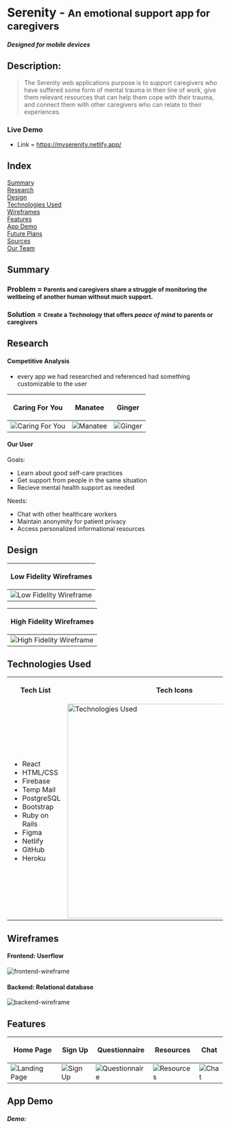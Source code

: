 # Serenity - <span style="font-size: smaller">An emotional support app for caregivers</span>

#### <em>Designed for mobile devices</em> 

## Description:
> The Serenity web applications purpose is to support caregivers who have suffered some form of mental trauma in their line of work, give them relevant resources that can help them cope with their trauma, and connect them with other caregivers who can relate to their experiences.  

### Live Demo 
- Link = https://myserenity.netlify.app/

## Index
[Summary](#summary)<br> 
[Research](#research)<br> 
[Design](#design)<br> 
[Technologies Used](#technologies-used)<br>
[Wireframes](#wireframes)<br> 
[Features](#features)<br>
[App Demo](#app-demo)<br>
[Future Plans](#future-plans)<br>
[Sources](#sources)<br>
[Our Team](#our-team)<br>


## Summary

### Problem = <span style="font-size: smaller">Parents and caregivers share a struggle of monitoring the wellbeing of another human without much support.

### Solution = <span style="font-size: smaller">Create a **Technology that offers *peace of mind* to parents or caregivers**</span>


## Research
#### Competitive Analysis
- every app we had researched and referenced had something customizable to the user 

| <p align="center">Caring For You</p> | <p align="center">Manatee</p> | <p align="center">Ginger</p> |
|---|---|---|
| <img src="https://user-images.githubusercontent.com/14338321/123141260-35b78f00-d426-11eb-8bb9-b0adbb62e109.png" alt="Caring For You"> | <img src="https://user-images.githubusercontent.com/14338321/123141290-3c460680-d426-11eb-9ddf-30432e18f6bf.png" alt="Manatee"> | <img src="https://user-images.githubusercontent.com/14338321/123141335-47009b80-d426-11eb-8126-2970adc1a442.png" alt="Ginger"> |

#### Our User
Goals:
- Learn about good self-care practices
- Get support from people in the same situation
- Recieve mental health support as needed

Needs:
- Chat with other healthcare workers
- Maintain anonymity for patient privacy
- Access personalized informational resources


## Design

| <p align="center">**Low Fidelity Wireframes**</p> | 
| --- | 
| <img src="https://user-images.githubusercontent.com/14338321/123172642-66f68600-d44b-11eb-9980-89dabe3576e6.png" alt="Low Fidelity Wireframe"> | 

| <p align="center">**High Fidelity Wireframes**</p> |
| --- |
| <img src="https://user-images.githubusercontent.com/14338321/123173509-b5585480-d44c-11eb-9c82-6822937ca807.png" alt="High Fidelity Wireframe"> | 
 
## Technologies Used

<table>
    <tr>
        <th>
            <p align="center">Tech List</p>
        </th>
        <th>
            <p align="center">Tech Icons</p>
        </th>
    </tr>
    <tr>
        <td>
            <ul>
                <li>React</li>
                <li>HTML/CSS</li>
                <li>Firebase</li>
                <li>Temp Mail</li>
                <li>PostgreSQL</li>
                <li>Bootstrap</li>
                <li>Ruby on Rails</li>
                <li>Figma</li>
                <li>Netlify</li>
                <li>GitHub</li>
                <li>Heroku</li>
            </ul>
        </td>
        <td>    
            <img src="https://user-images.githubusercontent.com/14338321/123295908-29920700-d4e4-11eb-8606-e3f93ef8bb09.png" alt="Technologies Used" width="500">
        </td>
    </tr>
</table>


## Wireframes

#### Frontend: Userflow
![frontend-wireframe](https://user-images.githubusercontent.com/14338321/123302969-4251eb00-d4eb-11eb-918a-b90c34940dc7.png)

#### Backend: Relational database
![backend-wireframe](https://user-images.githubusercontent.com/14338321/123302974-441bae80-d4eb-11eb-8e2b-e5d55fe151fb.png)


## Features

| <p align="center">**Home Page**</p> | <p align="center">**Sign Up**</p>| <p align="center">**Questionnaire**</p> | <p align="center">**Resources**</p> | <p align="center">**Chat**</p> |
| --- | --- | --- | --- | --- |
| <img src="https://user-images.githubusercontent.com/14338321/123303817-34e93080-d4ec-11eb-986d-65695d633331.png" alt="Landing Page"> | <img src="https://user-images.githubusercontent.com/14338321/123303824-37e42100-d4ec-11eb-866c-5118fbedfe67.png" alt="Sign Up"> | <img src="https://user-images.githubusercontent.com/14338321/123303834-3ca8d500-d4ec-11eb-9184-593759c670d6.png" alt="Questionnaire"> | <img src="https://user-images.githubusercontent.com/14338321/123303849-40d4f280-d4ec-11eb-963d-9500a5143889.png" alt="Resources"> | <img src="https://user-images.githubusercontent.com/14338321/123303869-45011000-d4ec-11eb-9da0-1a5cbbb5fe2c.png" alt="Chat">|


## App Demo
#### *Demo:*